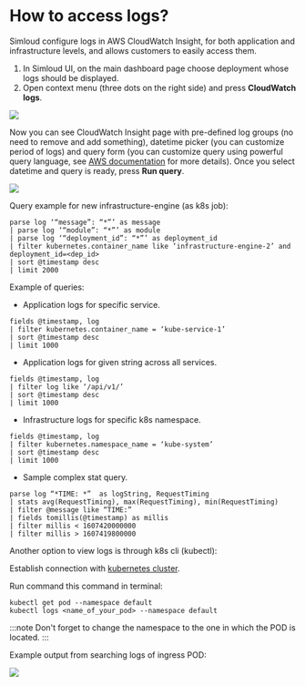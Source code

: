 # How to access logs?

Simloud configure logs in AWS CloudWatch Insight, for both application and infrastructure levels, and allows customers to easily access them.

1. In Simloud UI, on the main dashboard page choose deployment whose logs should be displayed.
2. Open context menu (three dots on the right side) and press **CloudWatch logs**.

![](/img/logs/how-to-access-logs/image1.png)

Now you can see CloudWatch Insight page with pre-defined log groups (no need to remove and add something), datetime picker (you can customize period of logs) and query form (you can customize query using powerful query language, see [AWS documentation](https://docs.aws.amazon.com/AmazonCloudWatch/latest/logs/CWL_QuerySyntax.html) for more details). Once you select datetime and query is ready, press **Run query**.

![](/img/logs/how-to-access-logs/image2.jpg)

Query example for new infrastructure-engine (as k8s job):

```
parse log ‘“message”: “*”’ as message
| parse log ‘“module”: “*”’ as module
| parse log ‘“deployment_id”: “*”’ as deployment_id
| filter kubernetes.container_name like ‘infrastructure-engine-2’ and deployment_id=<dep_id>
| sort @timestamp desc
| limit 2000
```

Example of queries:

- Application logs for specific service.

```
fields @timestamp, log
| filter kubernetes.container_name = ‘kube-service-1’
| sort @timestamp desc
| limit 1000
```

- Application logs for given string across all services.

```
fields @timestamp, log
| filter log like ‘/api/v1/’
| sort @timestamp desc
| limit 1000
```

- Infrastructure logs for specific k8s namespace.

```
fields @timestamp, log
| filter kubernetes.namespace_name = ‘kube-system’
| sort @timestamp desc
| limit 1000
```

- Sample complex stat query.

```
parse log “*TIME: *”  as logString, RequestTiming
| stats avg(RequestTiming), max(RequestTiming), min(RequestTiming)
| filter @message like “TIME:”
| fields tomillis(@timestamp) as millis
| filter millis < 1607420000000
| filter millis > 1607419800000
```

Another option to view logs is through k8s cli (kubectl):

Establish connection with [kubernetes cluster](https://docs.google.com/document/d/1o88eQGYYYcDfEq4MftpXBns4hEgOD5w-KrIufTsKwO0/edit).

Run command this command in terminal:

```
kubectl get pod --namespace default
kubectl logs <name_of_your_pod> --namespace default
```

:::note
Don't forget to change the namespace to the one in which the POD is located.
:::

Example output from searching logs of ingress POD:

![](/img/logs/how-to-access-logs/image3.png)
